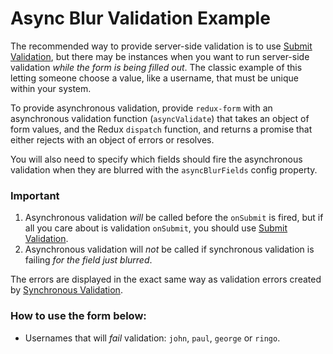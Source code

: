 # Async Blur Validation Example

The recommended way to provide server-side validation is to use
[Submit Validation](submit-validation), but there may be instances when you want to run
server-side validation _while the form is being filled out_. The classic example of this
letting someone choose a value, like a username, that must be unique within your system.

To provide asynchronous validation, provide `redux-form` with an asynchronous validation
function (`asyncValidate`) that takes an object of form values, and the Redux `dispatch`
function, and returns a promise that either rejects with an object of errors or resolves.

You will also need to specify which fields should fire the asynchronous validation when
they are blurred with the `asyncBlurFields` config property.

### Important

1. Asynchronous validation _will_ be called before the `onSubmit` is fired, but if all
you care about is validation `onSubmit`, you should use
[Submit Validation](submit-validation).
2. Asynchronous validation will _not_ be called if synchronous validation is failing
_for the field just blurred_.

The errors are displayed in the exact same way as validation errors created by
[Synchronous Validation](synchronous-validation).

### How to use the form below:

* Usernames that will _fail_ validation: `john`, `paul`, `george` or `ringo`.

